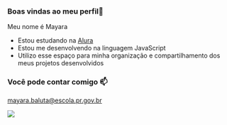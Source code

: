 ### Boas vindas ao meu perfil🦋                                            
Meu nome é Mayara

- Estou estudando na [Alura](https://www.alura.com.br)
- Estou me desenvolvendo na linguagem JavaScript
- Utilizo esse espaço para minha organização e compartilhamento dos meus projetos desenvolvidos
  
### Você pode contar comigo 📫


mayara.baluta@escola.pr.gov.br


![](https://media.tenor.com/y5jWij35algAAAAC/e6-sp6.gif)
